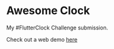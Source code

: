 # Awesome Clock

My #FlutterClock Challenge submission.

Check out a web demo [here](http://rpa-awesome-clock.herokuapp.com/)
